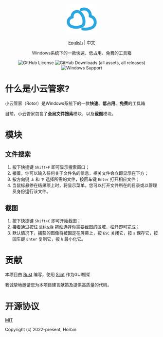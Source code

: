 <p align="center"><a href="https://github.com/Horbin-Magician/rotor-rs" target="_blank" rel="noopener noreferrer"><img width="100" src="./src/ui/assets/logo.png" alt="Rotor logo"></a></p>

<p align="center">
<a href="README.md">English</a>
<span> | </span>
<span>中文</span>
</p>

<p align="center"><span>Windows系统下的一款快速、低占用、免费的工具箱</span></p>

<div align="center">

![GitHub License](https://img.shields.io/github/license/Horbin-Magician/rotor)
![GitHub Downloads (all assets, all releases)](https://img.shields.io/github/downloads/Horbin-Magician/rotor/total)
![Windows Support](https://img.shields.io/badge/Windows-0078D6?style=flat&logo=windows&logoColor=white)

</div>

# 什么是小云管家?

小云管家（Rotor）是Windows系统下的一款**快速**、**低占用**、**免费**的工具箱

目前，小云管家包含了**全局文件搜索**模块，以及**截图**模块。

# 模块

## 文件搜索

1. 按下快捷键 `Shift+F` 即可显示搜索窗口；
2. 接着，你可以输入任何关于文件名的信息，相关文件会立即显示在下方；
3. 按方向键 `上` 和 `下` 选择所需的文件，按回车键 `Enter` 打开相应文件； 
4. 当鼠标悬停在结果项上时，将显示菜单。您可以打开文件所在的目录或以管理员身份运行该文件。

## 截图

1. 按下快捷键 `Shift+C` 即可开始截图；
2. 接着通过按住 `鼠标左键` 拖动选择你需要截图的区域，松开即可完成；
3. 默认情况下，捕获的图像将被固定在屏幕上，按 `ESC` 关闭它，按 `s` 保存它，按回车键 `Enter` 复制它，按 `h` 最小化它。

# 贡献

本项目由 [Rust](https://www.rust-lang.org/) 编写，使用 [Slint](https://slint.dev/) 作为GUI框架

我诚挚地邀请您为本项目建言献策及提供高质量的代码。

# 开源协议

[MIT](https://opensource.org/licenses/MIT)

Copyright (c) 2022-present, Horbin
